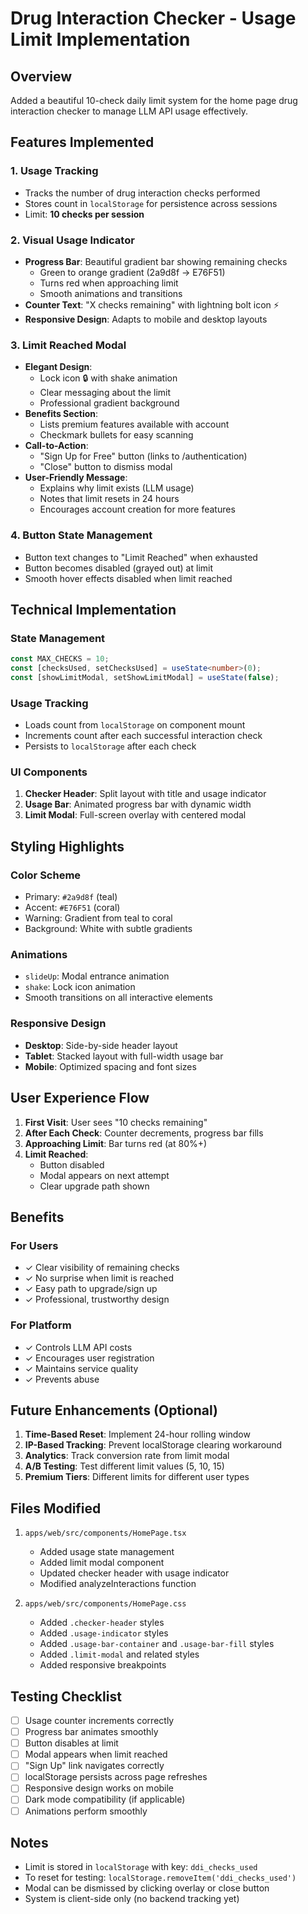# Drug Interaction Checker - Usage Limit Implementation

## Overview
Added a beautiful 10-check daily limit system for the home page drug interaction checker to manage LLM API usage effectively.

## Features Implemented

### 1. **Usage Tracking**
- Tracks the number of drug interaction checks performed
- Stores count in `localStorage` for persistence across sessions
- Limit: **10 checks per session**

### 2. **Visual Usage Indicator**
- **Progress Bar**: Beautiful gradient bar showing remaining checks
  - Green to orange gradient (2a9d8f → E76F51)
  - Turns red when approaching limit
  - Smooth animations and transitions
- **Counter Text**: "X checks remaining" with lightning bolt icon ⚡
- **Responsive Design**: Adapts to mobile and desktop layouts

### 3. **Limit Reached Modal**
- **Elegant Design**: 
  - Lock icon 🔒 with shake animation
  - Clear messaging about the limit
  - Professional gradient background
- **Benefits Section**: 
  - Lists premium features available with account
  - Checkmark bullets for easy scanning
- **Call-to-Action**:
  - "Sign Up for Free" button (links to /authentication)
  - "Close" button to dismiss modal
- **User-Friendly Message**: 
  - Explains why limit exists (LLM usage)
  - Notes that limit resets in 24 hours
  - Encourages account creation for more features

### 4. **Button State Management**
- Button text changes to "Limit Reached" when exhausted
- Button becomes disabled (grayed out) at limit
- Smooth hover effects disabled when limit reached

## Technical Implementation

### State Management
```typescript
const MAX_CHECKS = 10;
const [checksUsed, setChecksUsed] = useState<number>(0);
const [showLimitModal, setShowLimitModal] = useState(false);
```

### Usage Tracking
- Loads count from `localStorage` on component mount
- Increments count after each successful interaction check
- Persists to `localStorage` after each check

### UI Components
1. **Checker Header**: Split layout with title and usage indicator
2. **Usage Bar**: Animated progress bar with dynamic width
3. **Limit Modal**: Full-screen overlay with centered modal

## Styling Highlights

### Color Scheme
- Primary: `#2a9d8f` (teal)
- Accent: `#E76F51` (coral)
- Warning: Gradient from teal to coral
- Background: White with subtle gradients

### Animations
- `slideUp`: Modal entrance animation
- `shake`: Lock icon animation
- Smooth transitions on all interactive elements

### Responsive Design
- **Desktop**: Side-by-side header layout
- **Tablet**: Stacked layout with full-width usage bar
- **Mobile**: Optimized spacing and font sizes

## User Experience Flow

1. **First Visit**: User sees "10 checks remaining"
2. **After Each Check**: Counter decrements, progress bar fills
3. **Approaching Limit**: Bar turns red (at 80%+)
4. **Limit Reached**: 
   - Button disabled
   - Modal appears on next attempt
   - Clear upgrade path shown

## Benefits

### For Users
- ✓ Clear visibility of remaining checks
- ✓ No surprise when limit is reached
- ✓ Easy path to upgrade/sign up
- ✓ Professional, trustworthy design

### For Platform
- ✓ Controls LLM API costs
- ✓ Encourages user registration
- ✓ Maintains service quality
- ✓ Prevents abuse

## Future Enhancements (Optional)

1. **Time-Based Reset**: Implement 24-hour rolling window
2. **IP-Based Tracking**: Prevent localStorage clearing workaround
3. **Analytics**: Track conversion rate from limit modal
4. **A/B Testing**: Test different limit values (5, 10, 15)
5. **Premium Tiers**: Different limits for different user types

## Files Modified

1. `apps/web/src/components/HomePage.tsx`
   - Added usage state management
   - Added limit modal component
   - Updated checker header with usage indicator
   - Modified analyzeInteractions function

2. `apps/web/src/components/HomePage.css`
   - Added `.checker-header` styles
   - Added `.usage-indicator` styles
   - Added `.usage-bar-container` and `.usage-bar-fill` styles
   - Added `.limit-modal` and related styles
   - Added responsive breakpoints

## Testing Checklist

- [ ] Usage counter increments correctly
- [ ] Progress bar animates smoothly
- [ ] Button disables at limit
- [ ] Modal appears when limit reached
- [ ] "Sign Up" link navigates correctly
- [ ] localStorage persists across page refreshes
- [ ] Responsive design works on mobile
- [ ] Dark mode compatibility (if applicable)
- [ ] Animations perform smoothly

## Notes

- Limit is stored in `localStorage` with key: `ddi_checks_used`
- To reset for testing: `localStorage.removeItem('ddi_checks_used')`
- Modal can be dismissed by clicking overlay or close button
- System is client-side only (no backend tracking yet)
